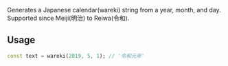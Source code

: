 Generates a Japanese calendar(wareki) string from a year, month, and day.
Supported since Meiji(明治) to Reiwa(令和).

## Usage

```dart
const text = wareki(2019, 5, 1); // '令和元年'
```
